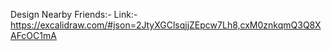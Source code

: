 Design Nearby Friends:-
Link:- https://excalidraw.com/#json=2JtyXGClsqjjZEpcw7Lh8,cxM0znkqmQ3Q8XAFcOC1mA
